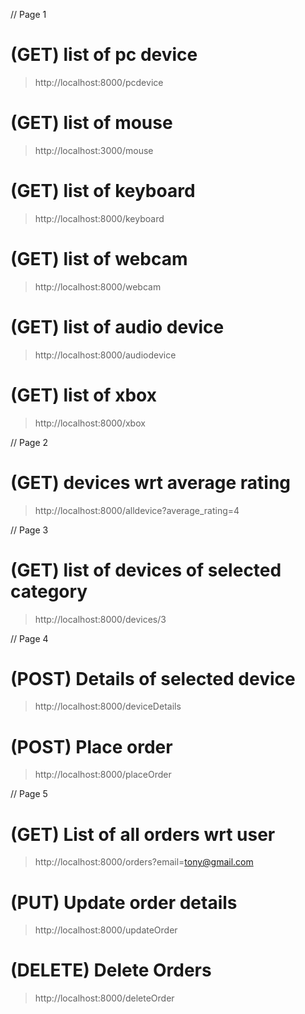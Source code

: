 // Page 1
# (GET) list of pc device
> http://localhost:8000/pcdevice
# (GET) list of mouse
> http://localhost:3000/mouse
# (GET) list of keyboard
> http://localhost:8000/keyboard
# (GET) list of webcam
> http://localhost:8000/webcam
# (GET) list of audio device
> http://localhost:8000/audiodevice
# (GET) list of xbox
> http://localhost:8000/xbox

<!-- (All device -> http://localhost:8000/alldevice) -->

// Page 2
# (GET) devices wrt average rating
> http://localhost:8000/alldevice?average_rating=4

// Page 3
# (GET) list of devices of selected category
> http://localhost:8000/devices/3

// Page 4
# (POST) Details of selected device
> http://localhost:8000/deviceDetails
# (POST) Place order
> http://localhost:8000/placeOrder

// Page 5
# (GET) List of all orders wrt user
> http://localhost:8000/orders?email=tony@gmail.com
# (PUT) Update order details
> http://localhost:8000/updateOrder
# (DELETE) Delete Orders
> http://localhost:8000/deleteOrder